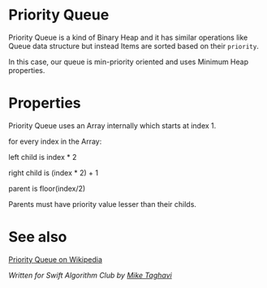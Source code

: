 # Priority Queue

Priority Queue is a kind of Binary Heap and it has similar operations like Queue data structure but instead Items are sorted based on their `priority`.

In this case, our queue is min-priority oriented and uses Minimum Heap properties.

# Properties

Priority Queue uses an Array internally which starts at index 1.

for every index in the Array:

 left child is index * 2

 right child is (index * 2) + 1

 parent is floor(index/2)

Parents must have priority value lesser than their childs.

# See also

[Priority Queue on Wikipedia](https://en.wikipedia.org/wiki/Priority_queue)

*Written for Swift Algorithm Club by [Mike Taghavi](https://github.com/mitghi)*
